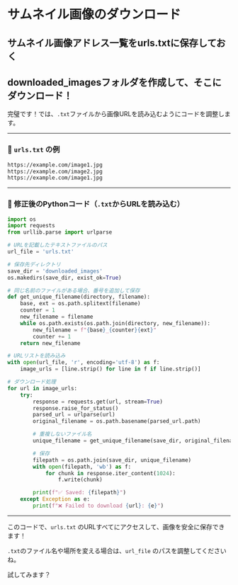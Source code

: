 # サムネイル画像のダウンロード
## サムネイル画像アドレス一覧をurls.txtに保存しておく
## downloaded_imagesフォルダを作成して、そこにダウンロード！

完璧です！では、`.txt`ファイルから画像URLを読み込むようにコードを調整します。

---

### 📝 `urls.txt` の例
```txt
https://example.com/image1.jpg
https://example.com/image2.jpg
https://example.com/image1.jpg
```

---

### 🐍 修正後のPythonコード（`.txt`からURLを読み込む）

```python
import os
import requests
from urllib.parse import urlparse

# URLを記載したテキストファイルのパス
url_file = 'urls.txt'

# 保存先ディレクトリ
save_dir = 'downloaded_images'
os.makedirs(save_dir, exist_ok=True)

# 同じ名前のファイルがある場合、番号を追加して保存
def get_unique_filename(directory, filename):
    base, ext = os.path.splitext(filename)
    counter = 1
    new_filename = filename
    while os.path.exists(os.path.join(directory, new_filename)):
        new_filename = f"{base}_{counter}{ext}"
        counter += 1
    return new_filename

# URLリストを読み込み
with open(url_file, 'r', encoding='utf-8') as f:
    image_urls = [line.strip() for line in f if line.strip()]

# ダウンロード処理
for url in image_urls:
    try:
        response = requests.get(url, stream=True)
        response.raise_for_status()
        parsed_url = urlparse(url)
        original_filename = os.path.basename(parsed_url.path)

        # 重複しないファイル名
        unique_filename = get_unique_filename(save_dir, original_filename)

        # 保存
        filepath = os.path.join(save_dir, unique_filename)
        with open(filepath, 'wb') as f:
            for chunk in response.iter_content(1024):
                f.write(chunk)

        print(f"✅ Saved: {filepath}")
    except Exception as e:
        print(f"❌ Failed to download {url}: {e}")
```

---

このコードで、`urls.txt` のURLすべてにアクセスして、画像を安全に保存できます！

`.txt`のファイル名や場所を変える場合は、`url_file` のパスを調整してくださいね。

試してみます？

